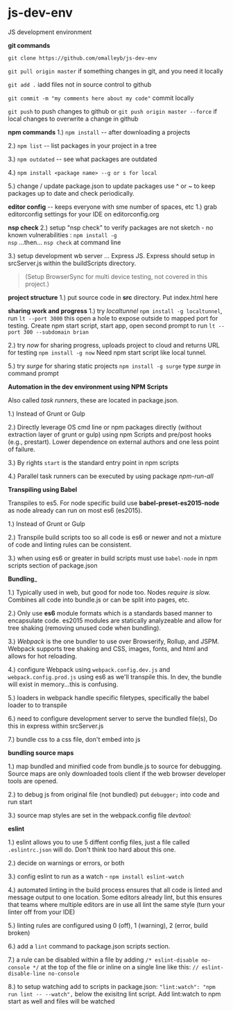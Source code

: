 # js-dev-env
JS development environment

__git commands__

`git clone https://github.com/omalleyb/js-dev-env`

`git pull origin master` if something changes in git, and you need it locally

`git add .` iadd files not in source control to github

`git commit -m "my comments here about my code"`  commit locally

`git push` to push changes to github or `git push origin master --force` if local changes to overwrite a change in github

__npm commands__
1.) `npm install` -- after downloading a projects

2.) `npm list`  -- list packages in your project in a tree

3.) `npm outdated` -- see what packages are outdated

4.) `npm install <package name> --g or s for local`

5.) change / update package.json to update packages use ^ or ~ to keep packages up to date and check periodically.

__editor config__ -- keeps everyone with sme number of spaces, etc
1.) grab editorconfig settings for your IDE on editorconfig.org


__nsp check__
2.) setup "nsp check" to verify packages are not sketch - no known vulnerabilities : <code>npm install -g nsp</code> ...then... <code>nsp check</code> at command line

3.) setup development wb server ... Express JS.  Express should setup in srcServer.js within the buildScripts directory.  
>(Setup BrowserSync for multi device testing, not covered in this project.)

__project structure__
1.) put source code in **src** directory.  Put index.html here

__sharing work and progress__
1.) try _localtunnel_ `npm install -g localtunnel`, run `lt --port 3000`  this open a hole to expose outside to mapped port for testing.  Create npm start script, start app, open second prompt to run `lt --port 300 --subdomain brian`

2.) try _now_ for sharing progress, uploads project to cloud and returns URL for testing `npm install -g now`  Need npm start script like local tunnel.

5.) try _surge_ for sharing static projects `npm install -g surge` type _surge_ in command prompt


__Automation in the dev environment using NPM Scripts__

Also called *task runners*, these are located in package.json.

1.) Instead of Grunt or Gulp

2.) Directly leverage OS cmd line or npm packages directly (without extraction layer of grunt or gulp) using npm Scripts and pre/post hooks (e.g., prestart).  Lower dependence on external authors and one less point of failure.

3.) By rights `start` is the standard entry point in npm scripts

4.) Parallel task runners can be executed by using package _npm-run-all_

__Transpiling using Babel__

Transpiles to es5.  For node specific build use __babel-preset-es2015-node__ as node already can run on most es6 (es2015).

1.) Instead of Grunt or Gulp

2.) Transpile build scripts too so all code is es6 or newer and not a mixture of code and linting rules can be consistent.

3.) when using es6 or greater in build scripts must use `babel-node` in npm scripts section of package.json

__Bundling___

1.) Typically used in web, but good for node too.  Nodes *require is slow.*  Combines all code into bundle.js or can be split into pages, etc.

2.) Only use __es6__ module formats which is a standards based manner to encapsulate code.  es2015 modules are statically analyzeable and allow for tree shaking (removing unused code when bundling).

3.)  _Webpack_ is the one bundler to use over Browserify, Rollup, and JSPM.  Webpack supports tree shaking and CSS, images, fonts, and html and allows for hot reloading.

4.)  configure Webpack using `webpack.config.dev.js` and `webpack.config.prod.js` using es6 as we'll transpile this.  In dev, the bundle will exist in memory...this is confusing.  

5.) loaders in webpack handle specific filetypes, specifically the babel loader to to transpile

6.) need to configure development server to serve the bundled file(s),  Do this in express within  srcServer.js

7.) bundle css to a css file, don't embed into js

__bundling source maps__

1.)  map bundled and minified code from bundle.js to source for debugging.  Source maps are only downloaded tools client if the web browser developer tools are opened.

2.) to debug js from original file (not bundled) put `debugger;` into code and run start

3.) source map styles are set in the webpack.config file *devtool:*

__eslint__

1.)  eslint allows you to use 5 diffent config files, just a file called `.eslintrc.json` will do.  Don't think too hard about this one.

2.)  decide on warnings or errors, or both

3.)  config eslint to run as a watch - `npm install eslint-watch`

4.) automated linting in the build process ensures that all code is linted and message output to one location.  Some editors already lint, but this ensures that teams where multiple editors are in use all lint the same style (turn your linter off from your IDE)

5.) linting rules are configured using 0 (off), 1 (warning), 2 (error, build broken)

6.) add a `lint` command to package.json scripts section.

7.) a rule can be disabled within a file by adding ``/* eslint-disable no-console */`` at the top of the file or inline on a single line like this: `// eslint-disable-line no-console`

8.) to setup watching add to scripts in package.json: `"lint:watch": "npm run lint -- --watch",` below the exisitng lint script.  Add lint:watch to npm start as well and files will be watched
